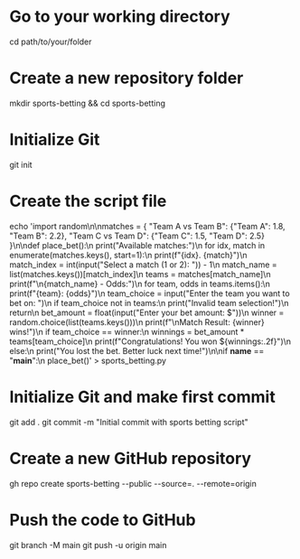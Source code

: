 # Go to your working directory
cd path/to/your/folder

# Create a new repository folder
mkdir sports-betting && cd sports-betting

# Initialize Git
git init

# Create the script file
echo 'import random\n\nmatches = { "Team A vs Team B": {"Team A": 1.8, "Team B": 2.2}, "Team C vs Team D": {"Team C": 1.5, "Team D": 2.5} }\n\ndef place_bet():\n    print("Available matches:")\n    for idx, match in enumerate(matches.keys(), start=1):\n        print(f"{idx}. {match}")\n    match_index = int(input("Select a match (1 or 2): ")) - 1\n    match_name = list(matches.keys())[match_index]\n    teams = matches[match_name]\n    print(f"\\n{match_name} - Odds:")\n    for team, odds in teams.items():\n        print(f"{team}: {odds}")\n    team_choice = input("Enter the team you want to bet on: ")\n    if team_choice not in teams:\n        print("Invalid team selection!")\n        return\n    bet_amount = float(input("Enter your bet amount: $"))\n    winner = random.choice(list(teams.keys()))\n    print(f"\\nMatch Result: {winner} wins!")\n    if team_choice == winner:\n        winnings = bet_amount * teams[team_choice]\n        print(f"Congratulations! You won ${winnings:.2f}")\n    else:\n        print("You lost the bet. Better luck next time!")\n\nif __name__ == "__main__":\n    place_bet()' > sports_betting.py

# Initialize Git and make first commit
git add .
git commit -m "Initial commit with sports betting script"

# Create a new GitHub repository
gh repo create sports-betting --public --source=. --remote=origin

# Push the code to GitHub
git branch -M main
git push -u origin main

